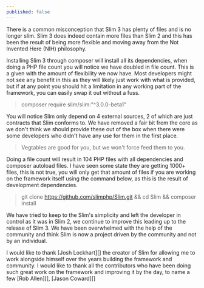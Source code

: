 ```yaml
---
published: false
---
```





There is a common misconception that Slim 3 has plenty of files and is no longer slim. Slim 3 does indeed contain more files than Slim 2 and this has been the result of being more flexible and moving away from the Not Invented Here (NIH) philosophy.

Installing Slim 3 through composer will install all its dependencies, when doing a PHP file count you will notice we have doubled in file count. This is a given with the amount of flexibility we now have. Most developers might not see any benefit in this as they will likely just work with what is provided, but if at any point you should hit a limitation in any working part of the framework, you can easily swap it out without a fuss.

> composer require slim/slim:"^3.0.0-beta1"

You will notice Slim only depend on 4 external sources, 2 of which are just contracts that Slim conforms to. We have removed a fair bit from the core as we don't think we should provide these out of the box when there were some developers who didn't have any use for them in the first place.

> Vegtables are good for you, but we won't force feed them to you.

Doing a file count will result in 104 PHP files with all dependencies and composer autoload files. I have seen some state they are getting 1000+ files, this is not true, you will only get that amount of files if you are working on the framework itself using the command below, as this is the result of development dependencies.

> git clone https://github.com/slimphp/Slim.git && cd Slim && composer install

We have tried to keep to the Slim's simplicity and left the developer in control as it was in Slim 2, we continue to improve this leading up to the release of Slim 3. We have been overwhelmed with the help of the community and think Slim is now a project driven by the community and not by an individual.

I would like to thank [Josh Lockhart][] the creator of Slim for allowing me to work alongside himself over the years building the framework and community. I would like to thank all the contributors who have been doing such great work on the framework and improving it by the day, to name a few [Rob Allen][], [Jason Coward][]

